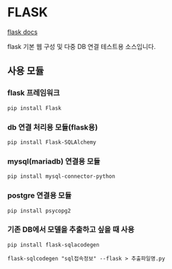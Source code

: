 # FLASK

[flask docs](https://flask.palletsprojects.com/en/2.3.x/)

flask 기본 웹 구성 및 다중 DB 연결 테스트용 소스입니다.

## 사용 모듈

### flask 프레임워크
`pip install Flask`

### db 연결 처리용 모듈(flask용)
`pip install Flask-SQLAlchemy`

### mysql(mariadb) 연결용 모듈
`pip install mysql-connector-python`

### postgre 연결용 모듈
`pip install psycopg2`

### 기존 DB에서 모델을 추출하고 싶을 때 사용
`pip install flask-sqlacodegen`

`flask-sqlcodegen "sql접속정보" --flask > 추출파일명.py`
